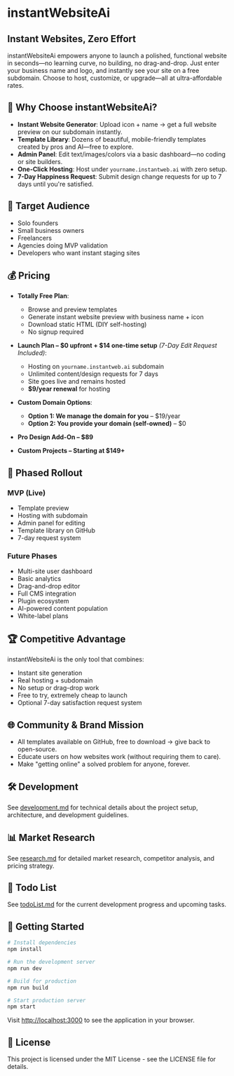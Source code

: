 # instantWebsiteAi

## Instant Websites, Zero Effort

instantWebsiteAi empowers anyone to launch a polished, functional website in seconds—no learning curve, no building, no drag-and-drop. Just enter your business name and logo, and instantly see your site on a free subdomain. Choose to host, customize, or upgrade—all at ultra-affordable rates.

## 🚀 Why Choose instantWebsiteAi?

- **Instant Website Generator**: Upload icon + name → get a full website preview on our subdomain instantly.
- **Template Library**: Dozens of beautiful, mobile-friendly templates created by pros and AI—free to explore.
- **Admin Panel**: Edit text/images/colors via a basic dashboard—no coding or site builders.
- **One-Click Hosting**: Host under `yourname.instantweb.ai` with zero setup.
- **7-Day Happiness Request**: Submit design change requests for up to 7 days until you're satisfied.

## 🎯 Target Audience

- Solo founders
- Small business owners
- Freelancers
- Agencies doing MVP validation
- Developers who want instant staging sites

## 💰 Pricing

- **Totally Free Plan**:
  - Browse and preview templates
  - Generate instant website preview with business name + icon
  - Download static HTML (DIY self-hosting)
  - No signup required

- **Launch Plan – $0 upfront + $14 one-time setup** *(7-Day Edit Request Included)*:
  - Hosting on `yourname.instantweb.ai` subdomain
  - Unlimited content/design requests for 7 days
  - Site goes live and remains hosted
  - **$9/year renewal** for hosting

- **Custom Domain Options**:
  - **Option 1: We manage the domain for you** – $19/year
  - **Option 2: You provide your domain (self-owned)** – $0

- **Pro Design Add-On – $89**
- **Custom Projects – Starting at $149+**

## 🔄 Phased Rollout

### MVP (Live)
- Template preview
- Hosting with subdomain
- Admin panel for editing
- Template library on GitHub
- 7-day request system

### Future Phases
- Multi-site user dashboard
- Basic analytics
- Drag-and-drop editor
- Full CMS integration
- Plugin ecosystem
- AI-powered content population
- White-label plans

## 🏆 Competitive Advantage

instantWebsiteAi is the only tool that combines:
- Instant site generation
- Real hosting + subdomain
- No setup or drag-drop work
- Free to try, extremely cheap to launch
- Optional 7-day satisfaction request system

## 🌐 Community & Brand Mission

- All templates available on GitHub, free to download → give back to open-source.
- Educate users on how websites work (without requiring them to care).
- Make "getting online" a solved problem for anyone, forever.

## 🛠️ Development

See [development.md](./development.md) for technical details about the project setup, architecture, and development guidelines.

## 📊 Market Research

See [research.md](./research.md) for detailed market research, competitor analysis, and pricing strategy.

## 📝 Todo List

See [todoList.md](./todoList.md) for the current development progress and upcoming tasks.

## 🚀 Getting Started

```bash
# Install dependencies
npm install

# Run the development server
npm run dev

# Build for production
npm run build

# Start production server
npm start
```

Visit [http://localhost:3000](http://localhost:3000) to see the application in your browser.

## 📄 License

This project is licensed under the MIT License - see the LICENSE file for details.
